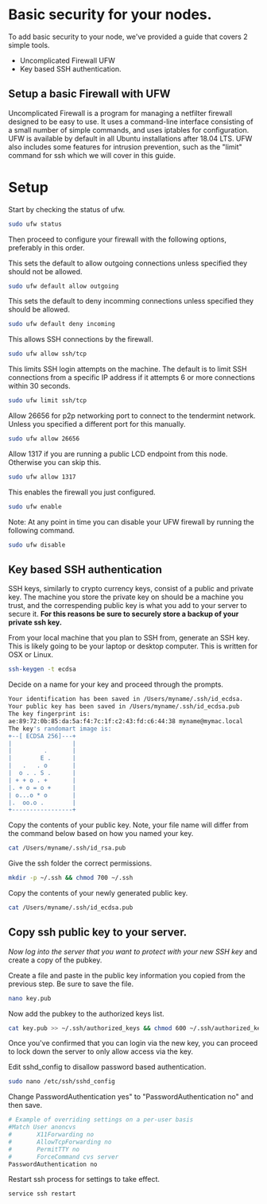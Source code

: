 # Basic security for your nodes.

To add basic security to your node, we've provided a guide that covers 2 simple tools.

* Uncomplicated Firewall UFW
* Key based SSH authentication.


## Setup a basic Firewall with UFW

Uncomplicated Firewall is a program for managing a netfilter firewall designed to be easy to use. It uses a command-line interface consisting of a small number of simple commands, and uses iptables for configuration. UFW is available by default in all Ubuntu installations after 18.04 LTS. UFW also includes some features for intrusion prevention, such as the "limit" command for ssh which we will cover in this guide.

# Setup

Start by checking the status of ufw.

```bash
sudo ufw status
```

Then proceed to configure your firewall with the following options, preferably in this order.


This sets the default to allow outgoing connections unless specified they should not be allowed.


```bash
sudo ufw default allow outgoing
```

This sets the default to deny incomming connections unless specified they should be allowed.

```bash
sudo ufw default deny incoming
```

This allows SSH connections by the firewall.

```bash
sudo ufw allow ssh/tcp
```

This limits SSH login attempts on the machine. The default is to limit SSH connections from a specific IP address if it attempts 6 or more connections within 30 seconds.

```bash
sudo ufw limit ssh/tcp
```

Allow 26656 for p2p networking port to connect to the tendermint network. Unless you specified a different port for this manually.

```bash
sudo ufw allow 26656
```

Allow 1317 if you are running a public LCD endpoint from this node. Otherwise you can skip this.

```bash
sudo ufw allow 1317
```

This enables the firewall you just configured.

```bash
sudo ufw enable
```

Note: At any point in time you can disable your UFW firewall by running the following command.

```bash
sudo ufw disable
```

## Key based SSH authentication

SSH keys, similarly to crypto currency keys, consist of a public and private key. The machine you store the private key on should be a machine you trust, and the correspending public key is what you add to your server to secure it. **For this reasons be sure to securely store a backup of your private ssh key.**

From your local machine that you plan to SSH from, generate an SSH key. This is likely going to be your laptop or desktop computer. This is written for OSX or Linux.

```bash
ssh-keygen -t ecdsa
```

Decide on a name for your key and proceed through the prompts.

```bash
Your identification has been saved in /Users/myname/.ssh/id_ecdsa.
Your public key has been saved in /Users/myname/.ssh/id_ecdsa.pub
The key fingerprint is:
ae:89:72:0b:85:da:5a:f4:7c:1f:c2:43:fd:c6:44:38 myname@mymac.local
The key's randomart image is:
+--[ ECDSA 256]---+
|                 |
|         .       |
|        E .      |
|   .   . o       |
|  o . . S .      |
| + + o . +       |
|. + o = o +      |
| o...o * o       |
|.  oo.o .        |
+-----------------+
```

Copy the contents of your public key. Note, your file name will differ from the command below based on how you named your key.

```bash
cat /Users/myname/.ssh/id_rsa.pub
```

Give the ssh folder the correct permissions.

```bash
mkdir -p ~/.ssh && chmod 700 ~/.ssh
```

Copy the contents of your newly generated public key.

```bash
cat /Users/myname/.ssh/id_ecdsa.pub
```

## Copy ssh public key to your server.

*Now log into the server that you want to protect with your new SSH key* and create a copy of the pubkey.

Create a file and paste in the public key information you copied from the previous step. Be sure to save the file.

```bash
nano key.pub
```

Now add the pubkey to the authorized keys list.

```bash
cat key.pub >> ~/.ssh/authorized_keys && chmod 600 ~/.ssh/authorized_keys
```

Once you've confirmed that you can login via the new key, you can proceed to lock down the server to only allow access via the key.

Edit sshd_config to disallow password based authentication.

```bash
sudo nano /etc/ssh/sshd_config
```

Change PasswordAuthentication yes" to "PasswordAuthentication no" and then save.

```bash
# Example of overriding settings on a per-user basis
#Match User anoncvs
#       X11Forwarding no
#       AllowTcpForwarding no
#       PermitTTY no
#       ForceCommand cvs server
PasswordAuthentication no
```

Restart ssh process for settings to take effect.

```bash
service ssh restart
```
